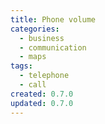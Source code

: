 ```yaml
---
title: Phone volume
categories:
  - business
  - communication
  - maps
tags:
  - telephone
  - call
created: 0.7.0
updated: 0.7.0
---
```

